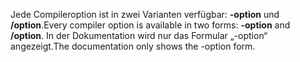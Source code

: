 
<span data-ttu-id="fbe74-101">Jede Compileroption ist in zwei Varianten verfügbar: **-option** und **/option**.</span><span class="sxs-lookup"><span data-stu-id="fbe74-101">Every compiler option is available in two forms: **-option** and **/option**.</span></span> <span data-ttu-id="fbe74-102">In der Dokumentation wird nur das Formular „-option“ angezeigt.</span><span class="sxs-lookup"><span data-stu-id="fbe74-102">The documentation only shows the -option form.</span></span> 
